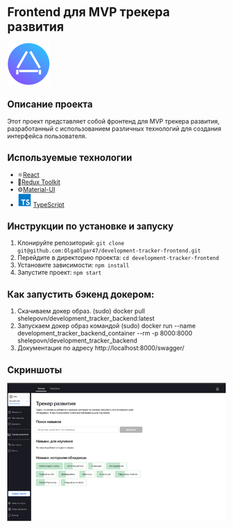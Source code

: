 # Frontend для MVP трекера развития

![Project Logo](./src/images/LogoDevTracker.svg)

## Описание проекта

Этот проект представляет собой фронтенд для MVP трекера развития, разработанный с использованием различных технологий для создания интерфейса пользователя.

## Используемые технологии

- ⚛️[React](https://ru.reactjs.org/)
- 🔧[Redux Toolkit](https://redux-toolkit.js.org/)
- ⚙️[Material-UI](https://material-ui.com/)
- ![TS](./src/images/TS-icon.png) [TypeScript](https://www.typescriptlang.org/)

## Инструкции по установке и запуску

1. Клонируйте репозиторий: `git clone git@github.com:OlgaOlgar47/development-tracker-frontend.git`
2. Перейдите в директорию проекта: `cd development-tracker-frontend`
3. Установите зависимости: `npm install`
4. Запустите проект: `npm start`



## Как запустить бэкенд докером:
1. Скачиваем докер образ.
(sudo) docker pull shelepovn/development_tracker_backend:latest
2. Запускаем докер образ командой
(sudo) docker run --name development_tracker_backend_container --rm -p 8000:8000 shelepovn/development_tracker_backend
3. Документация по адресу
http://localhost:8000/swagger/

## Скриншоты

![Screenshot 1](./src/images/ScreenshotTracker.jpg)

